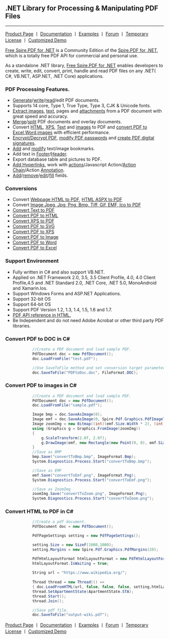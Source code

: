 ## .NET Library for Processing & Manipulating PDF Files

------
[Product Page](https://www.e-iceblue.com/Introduce/free-pdf-component.html) 丨 [Documentation](https://www.e-iceblue.com/Tutorials/Spire.PDF.html) 丨 [Examples](https://github.com/SpirePDF/FreeSpire.PDF) 丨 [Forum](https://www.e-iceblue.com/forum/spire-pdf-f7.html) 丨 [Temporary License](https://www.e-iceblue.com/TemLicense.html) 丨 [Customized Demo](https://www.e-iceblue.com/Misc/customized-demo.html)

[Free Spire.PDF for .NET](https://www.e-iceblue.com/Introduce/free-pdf-component.html) is a Community Edition of the [Spire.PDF for .NET](https://www.e-iceblue.com/Introduce/pdf-for-net-introduce.html), which is a totally free PDF API for commercial and personal use. 

As a standalone .NET library, [Free Spire.PDF for .NET](https://www.e-iceblue.com/Introduce/pdf-for-net-introduce.html) enables developers to create, write, edit, convert, print, handle and read PDF files on any .NET( C#, VB.NET, ASP.NET, .NET Core) applications.

### PDF Processing Features.

- [Generate](https://www.e-iceblue.com/Tutorials/Spire.PDF/Spire.PDF-Program-Guide/How-to-Create-PDF-Dynamically-and-Send-it-to-Client-Browser-Using-ASP.NET.html)/[write](https://www.e-iceblue.com/Tutorials/Spire.PDF/Spire.PDF-Program-Guide/How-to-Draw-Text-in-PDF-with-Different-Styles.html)/[read](https://www.e-iceblue.com/Tutorials/Spire.PDF/Spire.PDF-Program-Guide/Read-PDF-Read-PDF-Images-and-Text-in-C-VB.NET.html)/edit PDF documents.
- Supports 14 core, Type 1, True Type, Type 3, CJK & Unicode fonts.
- [Extract images](https://www.e-iceblue.com/Tutorials/Spire.PDF/Spire.PDF-Program-Guide/How-to-Extract-Image-From-PDF-in-C.html), [text](https://www.e-iceblue.com/Tutorials/Spire.PDF/Spire.PDF-Program-Guide/How-to-Extract-Text-from-PDF-Document-with-C-/VB.NET.html), pages and [attachments](https://www.e-iceblue.com/Tutorials/Spire.PDF/Spire.PDF-Program-Guide/Attachments/How-to-get-PDF-attachment-information-in-C.html) from a PDF document with great speed and accuracy.
- [Merge](https://www.e-iceblue.com/Tutorials/Spire.PDF/Spire.PDF-Program-Guide/Document-Operation/Merge-Selected-Pages-from-Multiple-PDF-Files-into-One-in-C-VB.NET.html)/[split](https://www.e-iceblue.com/Tutorials/Spire.PDF/Spire.PDF-Program-Guide/Document-Operation/Split-PDF-into-Multiple-PDFs-using-a-Range-of-Pages-in-C-VB.NET.html) PDF documents and overlay documents.
- Convert [HTML](https://www.e-iceblue.com/Tutorials/Spire.PDF/Spire.PDF-Program-Guide/Convert-HTML-to-PDF-Customize-HTML-to-PDF-Conversion-by-Yourself.html), [XPS](https://www.e-iceblue.com/Tutorials/Spire.PDF/Spire.PDF-Program-Guide/Covert-XPS-Files-to-PDF-format-in-C.html), [Text](https://www.e-iceblue.com/Tutorials/Spire.PDF/Spire.PDF-Program-Guide/Convert-Text-to-PDF-with-C-VB.NET.html) and [images](https://www.e-iceblue.com/Tutorials/Spire.PDF/Spire.PDF-Program-Guide/C-/VB.NET-Convert-Image-to-PDF.html) to PDF and [convert PDF to Excel](https://www.e-iceblue.com/Tutorials/Spire.PDF/Program-Guide/Conversion/Convert-PDF-to-Excel-in-C-VB.NET.html),[Word](https://www.e-iceblue.com/Tutorials/Spire.PDF/Spire.PDF-Program-Guide/Conversion/How-to-convert-PDF-to-Doc-in-C-VB.NET.html),[images](https://www.e-iceblue.com/Tutorials/Spire.PDF/Spire.PDF-Program-Guide/Convert-PDF-Page-to-Image-with-C-code.html) with efficient performance.
- [Encrypt/Decrypt PDF](https://www.e-iceblue.com/Tutorials/Spire.PDF/Spire.PDF-Program-Guide/Security/C-Encrypt-and-Decrypt-PDF-file.html), [modify PDF passwords](https://www.e-iceblue.com/Tutorials/Spire.PDF/Spire.PDF-Program-Guide/Modify-Passwords-of-Encrypted-PDF-with-C-VB.NET.html) and [create PDF digital signatures](https://www.e-iceblue.com/Tutorials/Spire.PDF/Spire.PDF-Program-Guide/PDF-Protection-Create-Digital-Signature-in-PDF-with-C-VB.NET.html).
- [Add](https://www.e-iceblue.com/Tutorials/Spire.PDF/Spire.PDF-Program-Guide/PDF-Bookmark-Add-PDF-Bookmark-in-C-VB.NET.html) and [modify](https://www.e-iceblue.com/Tutorials/Spire.PDF/Spire.PDF-Program-Guide/Bookmark/How-to-Modify-Bookmarks-in-Existing-PDF-in-C-VB.NET.html) text/image bookmarks.
- Add text in [Footer](https://www.e-iceblue.com/Tutorials/Spire.PDF/Spire.PDF-Program-Guide/Header-and-Footer/Add-Footer-to-Existing-PDF-in-C-VB.NET.html)/[Header](https://www.e-iceblue.com/Tutorials/Spire.PDF/Spire.PDF-Program-Guide/Header-and-Footer/Add-Header-to-Existing-PDF-in-C-VB.NET.html).
- Export database table and pictures to PDF.
- [Add Hyperlinks](https://www.e-iceblue.com/Tutorials/Spire.PDF/Spire.PDF-Program-Guide/PDF-Hyperlink-Insert-Hyperlink-in-PDF-with-C-VB.NET.html), work with [actions](https://www.e-iceblue.com/Tutorials/Spire.PDF/Spire.PDF-Program-Guide/Attachments/Create-a-GoToE-Action-to-an-Embedded-PDF-File.html)/Javascript Action/[Action Chain](https://www.e-iceblue.com/Tutorials/Spire.PDF/Spire.PDF-Program-Guide/PDF-Action/How-to-Add-Action-Chain-to-PDF-in-C.html)/Action [Annotation](https://www.e-iceblue.com/Tutorials/Spire.PDF/Spire.PDF-Program-Guide/Add-Annotation-to-PDF-File-in-C.html).
- [Add](https://www.e-iceblue.com/Tutorials/Spire.PDF/Spire.PDF-Program-Guide/C-/VB.NET-Create-FormField-in-PDF.html)/[remove](https://www.e-iceblue.com/Tutorials/Spire.PDF/Spire.PDF-Program-Guide/FormField/Remove/Delete-Form-Fields-from-PDF-in-C.html)/[edit](https://www.e-iceblue.com/Tutorials/Spire.PDF/Spire.PDF-Program-Guide/FormField/Set-Commit-selected-value-immediately-property-for-ComboBox-field-and-ListBox-field.html)/[fill](https://www.e-iceblue.com/Tutorials/Spire.PDF/Spire.PDF-Program-Guide/PDF-FormField/Fill-Form-Fields-in-PDF-File-with-C.html) fields.

### Conversions

- Convert [Webpage HTML to PDF](https://www.e-iceblue.com/Tutorials/Spire.PDF/Spire.PDF-Program-Guide/Convert-HTML-to-PDF-Customize-HTML-to-PDF-Conversion-by-Yourself.html),  [HTML ASPX to PDF](https://www.e-iceblue.com/Tutorials/Spire.PDF/Spire.PDF-Program-Guide/Convert-HTML-to-PDF-Customize-HTML-to-PDF-Conversion-by-Yourself.html)
- Convert [Image Jpeg, Jpg, Png, Bmp, Tiff, Gif, EMF, Ico to PDF](https://www.e-iceblue.com/Tutorials/Spire.PDF/Spire.PDF-Program-Guide/C-/VB.NET-Convert-Image-to-PDF.html)
- [Convert Text to PDF](https://www.e-iceblue.com/Tutorials/Spire.PDF/Spire.PDF-Program-Guide/Convert-Text-to-PDF-with-C-VB.NET.html)
- [Convert PDF to HTML](https://www.e-iceblue.com/Tutorials/Spire.PDF/Spire.PDF-Program-Guide/Conversion/C-Convert-PDF-to-HTML.html)
- [Convert XPS to PDF](https://www.e-iceblue.com/Tutorials/Spire.PDF/Spire.PDF-Program-Guide/Covert-XPS-Files-to-PDF-format-in-C.html)
- [Convert PDF to SVG](https://www.e-iceblue.com/Tutorials/Spire.PDF/Spire.PDF-Program-Guide/Conversion/Convert-PDF-to-SVG-Scalable-Vector-Graphics-in-C-VB.NET.html)
- [Convert PDF to XPS](https://www.e-iceblue.com/Tutorials/Spire.PDF/Spire.PDF-Program-Guide/How-to-convert-PDF-to-XPS-in-C.html)
- [Convert PDF to Image](https://www.e-iceblue.com/Tutorials/Spire.PDF/Spire.PDF-Program-Guide/Convert-PDF-Page-to-Image-with-C-code.html)
- [Convert PDF to Word](https://www.e-iceblue.com/Tutorials/Spire.PDF/Spire.PDF-Program-Guide/Conversion/How-to-convert-PDF-to-Doc-in-C-VB.NET.html)
- [Convert PDF to Excel](https://www.e-iceblue.com/Tutorials/Spire.PDF/Program-Guide/Conversion/Convert-PDF-to-Excel-in-C-VB.NET.html)

### Support Environment

- Fully written in C# and also support VB.NET.
- Applied on .NET Framework 2.0, 3.5, 3.5 Client Profile, 4.0, 4.0 Client Profile,4.5 and .NET Standard 2.0, .NET Core, .NET 5.0, MonoAndroid and Xamarin.Ios.
- Support Windows Forms and ASP.NET Applications.
- Support 32-bit OS
- Support 64-bit OS
- Support PDF Version 1.2, 1.3, 1.4, 1.5, 1.6 and 1.7.
- [PDF API reference in HTML.](https://www.e-iceblue.com/Tutorials/API/Spire.PDF.html)
- Be Independent and do not need Adobe Acrobat or other third party PDF libraries.

### Convert PDF to DOC in C#

```c#
            //Create a PDF document and load sample PDF.
            PdfDocument doc = new PdfDocument();
            doc.LoadFromFile("test.pdf");

            //Use SaveToFile method and set conversion target parameter as FileFormat.DOC.
            doc.SaveToFile("PDFtoDoc.doc", FileFormat.DOC);
```

### Convert PDF to images in C#

```C#
            //Create a PDF document and load sample PDF.
            PdfDocument doc = new PdfDocument();
            doc.LoadFromFile("sample.pdf");

            Image bmp = doc.SaveAsImage(0);
            Image emf = doc.SaveAsImage(0, Spire.Pdf.Graphics.PdfImageType.Metafile);
            Image zoomImg = new Bitmap((int)(emf.Size.Width * 2), (int)(emf.Size.Height * 2));
            using (Graphics g = Graphics.FromImage(zoomImg))
            {
                g.ScaleTransform(2.0f, 2.0f);
                g.DrawImage(emf, new Rectangle(new Point(0, 0), emf.Size), new Rectangle(new Point(0, 0), emf.Size), GraphicsUnit.Pixel);
            }
            //Save as BMP
            bmp.Save("convertToBmp.bmp", ImageFormat.Bmp);
            System.Diagnostics.Process.Start("convertToBmp.bmp");

            //Save as EMF
            emf.Save("convertToEmf.png", ImageFormat.Png);
            System.Diagnostics.Process.Start("convertToEmf.png");

            //Save as ZoomImg
            zoomImg.Save("convertToZoom.png", ImageFormat.Png);
            System.Diagnostics.Process.Start("convertToZoom.png");
```

### Convert HTML to PDF in C#

```C#
            //Create a pdf document.
            PdfDocument doc = new PdfDocument();

            PdfPageSettings setting = new PdfPageSettings();

            setting.Size = new SizeF(1000,1000);
            setting.Margins = new Spire.Pdf.Graphics.PdfMargins(20);

            PdfHtmlLayoutFormat htmlLayoutFormat = new PdfHtmlLayoutFormat();
            htmlLayoutFormat.IsWaiting = true;
            
            String url = "https://www.wikipedia.org/";
         
            Thread thread = new Thread(() =>
            { doc.LoadFromHTML(url, false, false, false, setting,htmlLayoutFormat); });
            thread.SetApartmentState(ApartmentState.STA);
            thread.Start();
            thread.Join();

            //Save pdf file.
            doc.SaveToFile("output-wiki.pdf");
```

[Product Page](https://www.e-iceblue.com/Introduce/free-pdf-component.html) 丨 [Documentation](https://www.e-iceblue.com/Tutorials/Spire.PDF.html) 丨 [Examples](https://github.com/SpirePDF/FreeSpire.PDF) 丨 [Forum](https://www.e-iceblue.com/forum/spire-pdf-f7.html) 丨 [Temporary License](https://www.e-iceblue.com/TemLicense.html) 丨 [Customized Demo](https://www.e-iceblue.com/Misc/customized-demo.html)

